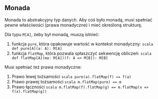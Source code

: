 
## Monada 

Monada to abstrakcyjny typ danych. Aby coś było monadą, musi spełniać pewne właściwości (prawa monadyczne) i mieć określoną strukturę.

Dla typu `M[A]`, żeby był monadą, muszą istnieć:
1. funkcja `pure`, która opakowuje wartość w kontekst monadyczny: ```scala def pure[A](a: A): M[A]```
2. funkcja `flatMap`, która pozwala spłaszczyć sekwencję obliczeń: ```scala def flatMap[A](ma: M[A])(f: A => M[B]): M[B]```

Musi spełniać też prawa monadyczne: 
1. Prawo lewej tożsamości ```scala pure(a).flatMap(f) == f(a)```
2. Prawo prawej tożsamości ```scala m.flatMap(pure) == m```
3. Prawo łączności ```scala m.flatMap(f).flatMap(g) == m.flatMap(x => f(x).flatMap(g))```